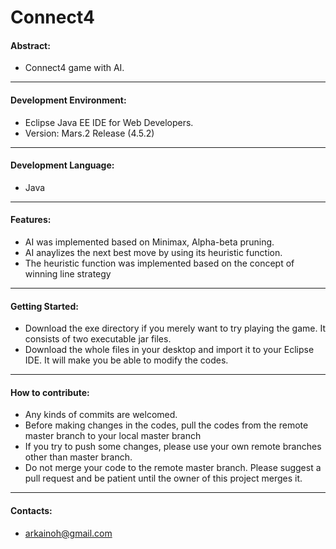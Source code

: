 # Connect4

#### Abstract:
- Connect4 game with AI.

-----------
#### Development Environment:
- Eclipse Java EE IDE for Web Developers.
- Version: Mars.2 Release (4.5.2)

-----------
#### Development Language:
- Java

-----------
#### Features:
- AI was implemented based on Minimax, Alpha-beta pruning.
- AI anaylizes the next best move by using its heuristic function.
- The heuristic function was implemented based on the concept of winning line strategy

-----------
#### Getting Started:
- Download the exe directory if you merely want to try playing the game. It consists of two executable jar files.
- Download the whole files in your desktop and import it to your Eclipse IDE. It will make you be able to modify the codes.

-----------
#### How to contribute:
- Any kinds of commits are welcomed.
- Before making changes in the codes, pull the codes from the remote master branch to your local master branch
- If you try to push some changes, please use your own remote branches other than master branch.
- Do not merge your code to the remote master branch. Please suggest a pull request and be patient until the owner of this project merges it.

-----------
#### Contacts:
- arkainoh@gmail.com